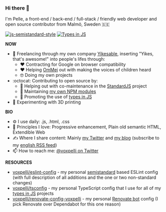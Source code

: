 ### Hi there 👋

I'm Pelle, a front-end / back-end / full-stack / friendly web developer and open source contributor from Malmö, Sweden 🇸🇪

[![js-semistandard-style](https://img.shields.io/badge/code%20style-semistandard-brightgreen.svg)](https://github.com/standard/semistandard)
[![Types in JS](https://img.shields.io/badge/types_in_js-yes-FF057C)](https://github.com/voxpelli/types-in-js)

**NOW**

* 🏢 Freelancing through my own company [Yikesable](https://yikesable.dev), inserting "Yikes, that's awesome!" into people's lifes through:
  * ❤️ Contracting for Google on browser compatibility
  * ❤️ Helping [OmMej](https://www.ommej.se) out with making the voices of children heard
  * 🤓 Doing my own projects
* :octocat: Contributing to open source by:
  * 🤝 Helping out with co-maintenance in the [StandardJS](https://github.com/standard) project
  * 👷 Maintaining [my own NPM modules](http://npmjs.com/~voxpelli)
  * 📣 Promoting the use of [types in JS](https://github.com/voxpelli/types-in-js)
* 🧱 Experimenting with 3D printing

**BIO**

* ⚙️ I use daily: .js, .html, .css
* 🔭 Principles I love: Progressive enhancement, Plain old semantic HTML, Extendible Web
* ✍️ Where I share content: Mainly [my Twitter](https://twitter.com/@voxpelli) and [my blog](https://voxpelli.com/) (subscribe to my [english RSS feed](https://voxpelli.com/english.xml))
* 📫 How to reach me: [@voxpelli on Twitter](https://twitter.com/@voxpelli)

**RESOURCES**

* [voxpelli/eslint-config](https://github.com/voxpelli/eslint-config) - my personal [semistandard](https://github.com/standard/semistandard) based ESLint config (with full description of all additions and the one or two non-standard changes)
* [voxpelli/tsconfig](https://github.com/voxpelli/tsconfig) - my personal TypeScript config that I use for all of my [types in JS](https://github.com/voxpelli/types-in-js) projects
* [voxpelli/renovate-config-voxpelli](https://github.com/voxpelli/renovate-config-voxpelli/blob/main/package.json) - my personal [Renovate bot](https://docs.renovatebot.com) config (I pick Renovate over Dependabot for this one reason)
